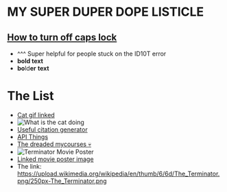 # **MY SUPER DUPER DOPE LISTICLE**

## [How to turn off caps lock](https://www.wikihow.com/Turn-Off-Caps-Lock)

- ^^^ Super helpful for people stuck on the ID10T error
- **bold text**
- **bo**ld**er** **text**


# The List
- [Cat gif linked](https://tenor.com/tVFA2r1OhAa.gif)
- ![What is the cat doing](https://i.ytimg.com/vi/rQE5MptQO-g/hq720.jpg?sqp=-oaymwEhCK4FEIIDSFryq4qpAxMIARUAAAAAGAElAADIQj0AgKJD&rs=AOn4CLCLOyxcpWzyV0xXwpbwH27x3LOpnQ)
- [Useful citation generator](https://zbib.org/)
- [API Things](https://github.com/public-api-lists/public-api-lists?tab=readme-ov-file)
- [The dreaded mycourses :skull:](https://mycourses.rit.edu/)
- ![Terminator Movie Poster](https://upload.wikimedia.org/wikipedia/en/thumb/6/6d/The_Terminator.png/250px-The_Terminator.png)
- [Linked movie poster image](https://upload.wikimedia.org/wikipedia/en/thumb/6/6d/The_Terminator.png/250px-The_Terminator.png)
- The link: https://upload.wikimedia.org/wikipedia/en/thumb/6/6d/The_Terminator.png/250px-The_Terminator.png 
